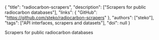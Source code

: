 {
  "title": "radiocarbon-scrapers",
  "description": ["Scrapers for public radiocarbon databases"],
  "links": {
    "GitHub": "https://github.com/steko/radiocarbon-scrapers"
  },
  "authors": ["steko"],
  "tags": ["API interfaces, scrapers and datasets"],
  "doi": null
}

<!-- Generated by csv2md.R – do not edit by hand -->

Scrapers for public radiocarbon databases